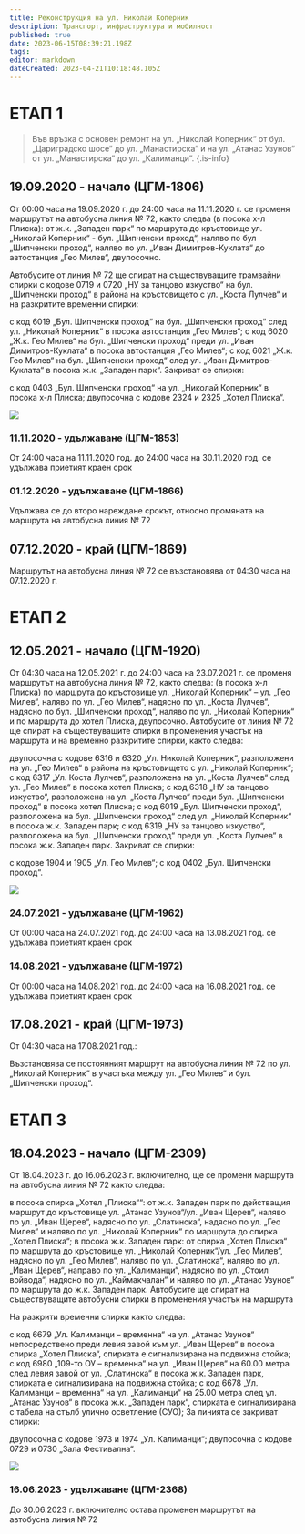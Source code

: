 ```yaml
---
title: Реконструкция на ул. Николай Коперник
description: Транспорт, инфраструктура и мобилност
published: true
date: 2023-06-15T08:39:21.198Z
tags: 
editor: markdown
dateCreated: 2023-04-21T10:18:48.105Z
---
```


# ЕТАП 1
> Във връзка с основен ремонт на ул. „Николай Коперник“ от бул. „Цариградско шосе“ до ул. „Манастирска“ и на ул. „Атанас Узунов“ от ул. „Манастирска“ до ул. „Калиманци“.
{.is-info}


## 19.09.2020 - начало (ЦГМ-1806)

От 00:00 часа на 19.09.2020 г. до 24:00 часа на 11.11.2020 г. се променя маршрутът на автобусна линия № 72, както следва (в посока х-л Плиска): от ж.к. „Западен парк“ по маршрута до кръстовище ул. „Николай Коперник“ - бул. „Шипченски проход“, наляво по бул „Шипченски проход“, наляво по ул. „Иван Димитров-Куклата“ до автостанция „Гео Милев“, двупосочно.

Автобусите от линия № 72 ще спират на съществуващите трамвайни спирки с кодове 0719 и 0720 „НУ за танцово изкуство“ на бул. „Шипченски проход“ в района на кръстовището с ул. „Коста Лулчев“ и на разкритите временни спирки:

с код 6019 „Бул. Шипченски проход“ на бул. „Шипченски проход“ след ул. „Николай Коперник“ в посока  автостанция „Гео Милев“;
с код 6020 „Ж.к. Гео Милев“ на бул. „Шипченски проход“ преди ул. „Иван Димитров-Куклата“ в посока  автостанция „Гео Милев“;
с код 6021 „Ж.к. Гео Милев“ на бул. „Шипченски проход“ след ул. „Иван Димитров-Куклата“ в посока  ж.к. „Западен парк“.
Закриват се спирки:

с код 0403 „Бул. Шипченски проход“ на ул. „Николай Коперник“ в посока х-л Плиска;
двупосочна с кодове 2324 и 2325 „Хотел Плиска“.

<img src="https://drive.google.com/uc?id=1dDdR0CD2N9iNdaexWxdB8gVh0BLlnCOf">



### 11.11.2020 - удължаване (ЦГМ-1853)
От 24:00 часа на 11.11.2020 год. до 24:00 часа на 30.11.2020 год. се удължава приетият краен срок

### 01.12.2020 - удължаване (ЦГМ-1866)
Удължава се до второ нареждане срокът, относно промяната на маршрута на автобусна линия № 72 

## 07.12.2020 - край (ЦГМ-1869)
Маршрутът на автобусна линия № 72 се възстановява от 04:30 часа на 07.12.2020 г.

# ЕТАП 2


## 12.05.2021 - начало (ЦГМ-1920)

От 04:30 часа на 12.05.2021 г. до 24:00 часа на 23.07.2021 г. се променя маршрутът на автобусна линия № 72, както следва: (в посока х-л Плиска) по маршрута до кръстовище ул. „Николай Коперник“ – ул. „Гео Милев“, наляво по ул. „Гео Милев“, надясно по ул. „Коста Лулчев“, надясно по бул. „Шипченски проход“, наляво по ул. „Николай Коперник“ и по маршрута до хотел Плиска, двупосочно. Автобусите от линия № 72 ще спират на съществуващите спирки в променения участък на маршрута и на временно разкритите спирки, както следва:

двупосочна с кодове 6316 и 6320 „Ул. Николай Коперник“, разположени на ул. „Гео Милев“ в района  на кръстовището с ул. „Николай Коперник“;
с код 6317 „Ул. Коста Лулчев“, разположена на ул. „Коста Лулчев“ след ул. „Гео Милев“ в посока хотел Плиска;
с код 6318 „НУ за танцово изкуство“, разположена на ул. „Коста Лулчев“ преди бул. „Шипченски проход“ в посока хотел Плиска;
с код 6019 „Бул. Шипченски проход“, разположена на бул. „Шипченски проход“ след ул. „Николай Коперник“ в посока ж.к. Западен парк;
с код 6319 „НУ за танцово изкуство“, разположена на бул. „Шипченски проход“ преди ул. „Коста Лулчев“ в посока ж.к. Западен парк.
Закриват се спирки:

с кодове 1904 и 1905 „Ул. Гео Милев“;
с код 0402 „Бул. Шипченски проход“.

<img src="https://drive.google.com/uc?id=1Ug8b7DgYwuAV8f2b6SrSIvMR2Z7xboQO">

### 24.07.2021 - удължаване (ЦГМ-1962)
От 00:00 часа на 24.07.2021 год. до 24:00 часа на 13.08.2021 год. се удължава приетият краен срок

### 14.08.2021 - удължаване (ЦГМ-1972)
От 00:00 часа на 14.08.2021 год. до 24:00 часа на 16.08.2021 год. се удължава приетият краен срок

## 17.08.2021 - край (ЦГМ-1973)
От 04:30 часа на 17.08.2021 год.:

Възстановява се постоянният маршрут на автобусна линия № 72 по ул. „Николай Коперник“ в участъка между ул. „Гео Милев“ и бул. „Шипченски проход“.


# ЕТАП 3


## 18.04.2023 - начало (ЦГМ-2309)

От 18.04.2023 г. до 16.06.2023 г. включително, ще се промени маршрута на автобусна линия № 72 както следва:

в посока спирка „Хотел „Плиска““: от ж.к. Западен парк по действащия маршрут до кръстовище ул. „Атанас Узунов“/ул. „Иван Щерев“, наляво по ул. „Иван Щерев“, надясно по ул. „Слатинска“, надясно по ул. „Гео Милев“ и наляво по ул. „Николай Коперник“ по маршрута до спирка „Хотел Плиска“;
в посока ж.к. Западен парк: от спирка „Хотел Плиска“ по маршрута до кръстовище ул. „Николай Коперник“/ул. „Гео Милев“, надясно по ул. „Гео Милев“, наляво по ул. „Слатинска“, наляво по ул. „Иван Щерев“, направо по ул. „Калиманци“, надясно по ул. „Стоил войвода“, надясно по ул. „Каймакчалан“ и наляво по ул. „Атанас Узунов“ по маршрута до ж.к. Западен парк.
Автобусите ще спират на съществуващите автобусни спирки в променения участък на маршрута

На разкрити временни спирки както следва:

с код  6679 „Ул. Калиманци – временна“ на ул. „Атанас Узунов“ непосредствено преди левия завой към ул. „Иван Щерев“ в посока спирка „Хотел Плиска“, спирката е сигнализирана на подвижна стойка;
с код 6980 „109-то ОУ – временна“ на ул. „Иван Щерев“ на 60.00 метра след левия завой от ул. „Слатинска“ в посока ж.к. Западен парк, спирката е сигнализирана на подвижна стойка;
с код 6678 „Ул. Калиманци – временна“ на ул. „Калиманци“ на 25.00 метра след ул. „Атанас Узунов“ в посока ж.к. „Западен парк“, спирката е сигнализирана с табела на стълб улично осветление (СУО);
За линията се закриват спирки:

двупосочна с кодове 1973 и 1974 „Ул. Калиманци“;
двупосочна с кодове 0729 и 0730 „Зала Фестивална“.


<img src="https://drive.google.com/uc?id=1YU1AoZG4yhjY67_ehogc8u_71t8txEJS">

### 16.06.2023 - удължаване (ЦГМ-2368)
До 30.06.2023 г. включително остава променен маршрутът на автобусна линия № 72

